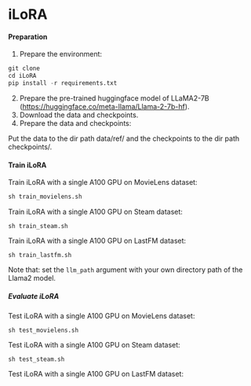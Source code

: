 # iLoRA

#### Preparation

1. Prepare the environment:

```python
git clone
cd iLoRA
pip install -r requirements.txt
```

2. Prepare the pre-trained huggingface model of LLaMA2-7B (https://huggingface.co/meta-llama/Llama-2-7b-hf).
3. Download the data and checkpoints.
4. Prepare the data and checkpoints:

Put the data to the dir path data/ref/ and the checkpoints to the dir path checkpoints/.

#### Train iLoRA

Train iLoRA with a single A100 GPU on MovieLens dataset:

```python
sh train_movielens.sh
```

Train iLoRA with a single A100 GPU on Steam dataset:

```
sh train_steam.sh
```

Train iLoRA with a single A100 GPU on LastFM dataset:

```
sh train_lastfm.sh
```

Note that: set the `llm_path` argument with your own directory path of the Llama2 model.

##### Evaluate iLoRA

Test iLoRA with a single A100 GPU on MovieLens dataset:

```
sh test_movielens.sh
```

Test iLoRA with a single A100 GPU on Steam dataset:

```
sh test_steam.sh
```

Test iLoRA with a single A100 GPU on LastFM dataset:
